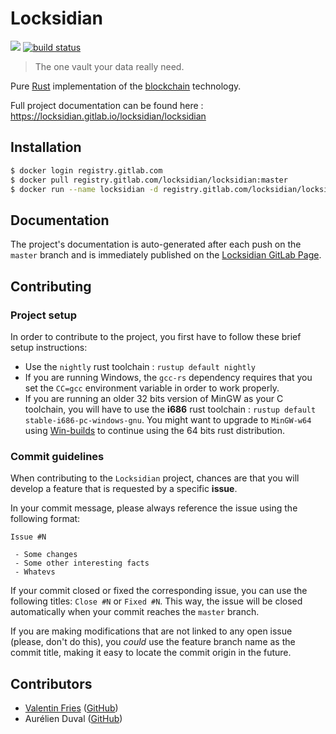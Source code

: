 # Locksidian
![](http://www.wtfpl.net/wp-content/uploads/2012/12/wtfpl-badge-2.png)
[![build status](https://gitlab.com/locksidian/locksidian/badges/master/build.svg)](https://gitlab.com/locksidian/locksidian/pipelines)

> The one vault your data really need.

Pure [Rust](https://www.rust-lang.org/) implementation of the
[blockchain](https://en.wikipedia.org/wiki/Blockchain_(database)) technology.

Full project documentation can be found here : https://locksidian.gitlab.io/locksidian/locksidian

## Installation

```bash
$ docker login registry.gitlab.com
$ docker pull registry.gitlab.com/locksidian/locksidian:master
$ docker run --name locksidian -d registry.gitlab.com/locksidian/locksidian:master
```

## Documentation

The project's documentation is auto-generated after each push on the `master` branch and is immediately published on
the [Locksidian GitLab Page](https://locksidian.gitlab.io/locksidian/locksidian).

## Contributing

### Project setup

In order to contribute to the project, you first have to follow these brief setup instructions:

 - Use the `nightly` rust toolchain : `rustup default nightly`
 - If you are running Windows, the `gcc-rs` dependency requires that you set the `CC=gcc` environment variable in
    order to work properly.
 - If you are running an older 32 bits version of MinGW as your C toolchain, you will have to use the **i686** rust
   toolchain : `rustup default stable-i686-pc-windows-gnu`. You might want to upgrade to `MinGW-w64` using [Win-builds](http://win-builds.org)
   to continue using the 64 bits rust distribution.

### Commit guidelines

When contributing to the `Locksidian` project, chances are that you will develop a feature that is requested by a specific
**issue**.

In your commit message, please always reference the issue using the following format:

```
Issue #N

 - Some changes
 - Some other interesting facts
 - Whatevs
```

If your commit closed or fixed the corresponding issue, you can use the following titles: `Close #N` or `Fixed #N`.
This way, the issue will be closed automatically when your commit reaches the `master` branch. 

If you are making modifications that are not linked to any open issue (please, don't do this), you *could* use the feature
branch name as the commit title, making it easy to locate the commit origin in the future.

## Contributors

 - [Valentin Fries](https://www.fries.io) ([GitHub](https://github.com/MrKloan))
 - Aurélien Duval ([GitHub](https://github.com/acid-killa666))